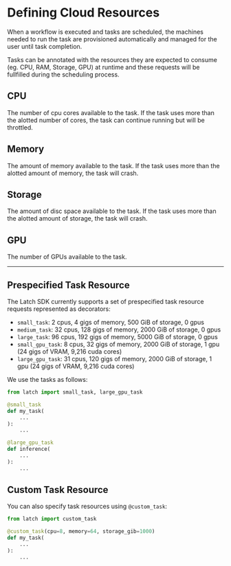 # Defining Cloud Resources

When a workflow is executed and tasks are scheduled, the machines needed to run
the task are provisioned automatically and managed for the user until task
completion.

Tasks can be annotated with the resources they are expected to consume (eg. CPU,
RAM, Storage, GPU) at runtime and these requests will be fullfilled during the scheduling
process.

## CPU
The number of cpu cores available to the task. If the task uses more than the alotted
number of cores, the task can continue running but will be throttled.

## Memory
The amount of memory available to the task. If the task uses more than the alotted
amount of memory, the task will crash.

## Storage
The amount of disc space available to the task. If the task uses more than the alotted
amount of storage, the task will crash.

## GPU
The number of GPUs available to the task.

---

## Prespecified Task Resource

The Latch SDK currently supports a set of prespecified task resource requests
represented as decorators:

* `small_task`: 2 cpus, 4 gigs of memory, 500 GiB of storage, 0 gpus
* `medium_task`: 32 cpus, 128 gigs of memory, 2000 GiB of storage, 0 gpus
* `large_task`: 96 cpus, 192 gigs of memory, 5000 GiB of storage, 0 gpus
* `small_gpu_task`: 8 cpus, 32 gigs of memory, 2000 GiB of storage, 1 gpu (24 gigs of VRAM, 9,216 cuda cores)
* `large_gpu_task`: 31 cpus, 120 gigs of memory, 2000 GiB of storage, 1 gpu (24 gigs of VRAM, 9,216 cuda cores)

We use the tasks as follows:

```python
from latch import small_task, large_gpu_task

@small_task
def my_task(
    ...
):
    ...

@large_gpu_task
def inference(
    ...
):
    ...
```

## Custom Task Resource

You can also specify task resources using `@custom_task`:
```python
from latch import custom_task

@custom_task(cpu=8, memory=64, storage_gib=1000)
def my_task(
    ...
):
    ...
```
